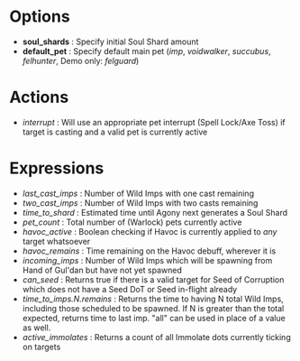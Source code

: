 

# Options
  * **soul\_shards** : Specify initial Soul Shard amount
  * **default\_pet** : Specify default main pet (_imp_, _voidwalker_, _succubus_, _felhunter_, Demo only: _felguard_)

# Actions
  * _interrupt_ : Will use an appropriate pet interrupt (Spell Lock/Axe Toss) if target is casting and a valid pet is currently active

# Expressions
  * _last\_cast\_imps_ : Number of Wild Imps with one cast remaining
  * _two\_cast\_imps_ : Number of Wild Imps with two casts remaining
  * _time\_to\_shard_ : Estimated time until Agony next generates a Soul Shard
  * _pet\_count_ : Total number of (Warlock) pets currently active
  * _havoc\_active_ : Boolean checking if Havoc is currently applied to _any_ target whatsoever
  * _havoc\_remains_ : Time remaining on the Havoc debuff, wherever it is
  * _incoming\_imps_ : Number of Wild Imps which will be spawning from Hand of Gul'dan but have not yet spawned
  * _can\_seed_ : Returns true if there is a valid target for Seed of Corruption which does not have a Seed DoT or Seed in-flight already
  * _time\_to\_imps.N.remains_ : Returns the time to having N total Wild Imps, including those scheduled to be spawned. If N is greater than the total expected, returns time to last imp. "all" can be used in place of a value as well.
  * _active\_immolates_ : Returns a count of all Immolate dots currently ticking on targets